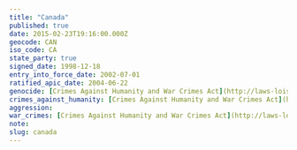 ```yaml
---
title: "Canada"
published: true
date: 2015-02-23T19:16:00.000Z
geocode: CAN
iso_code: CA
state_party: true
signed_date: 1998-12-18
entry_into_force_date: 2002-07-01
ratified_apic_date: 2004-06-22
genocide: [Crimes Against Humanity and War Crimes Act](http://laws-lois.justice.gc.ca/eng/acts/C-45.9/page-1.html)
crimes_against_humanity: [Crimes Against Humanity and War Crimes Act](http://laws-lois.justice.gc.ca/eng/acts/C-45.9/page-1.html)
aggression:
war_crimes: [Crimes Against Humanity and War Crimes Act](http://laws-lois.justice.gc.ca/eng/acts/C-45.9/page-1.html)
note:
slug: canada
---
```

